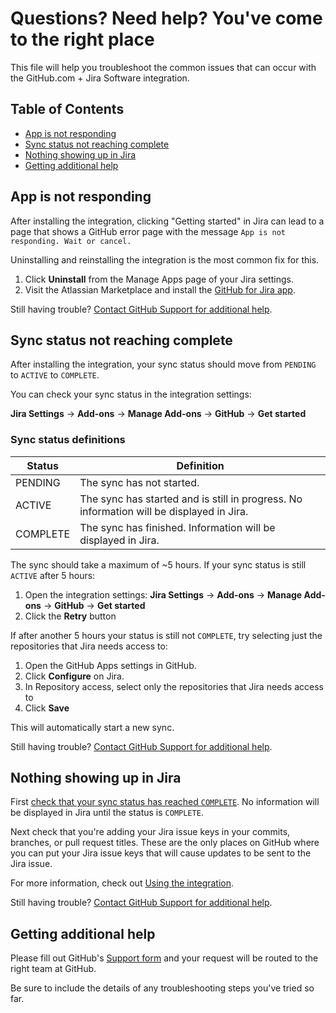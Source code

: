 # Questions? Need help? You've come to the right place

This file will help you troubleshoot the common issues that can occur with the  GitHub.com + Jira Software integration. 

## Table of Contents

- [App is not responding](#app-is-not-responding)
- [Sync status not reaching complete](#sync-status-not-reaching-complete)
- [Nothing showing up in Jira](#nothing-showing-up-in-jira)
- [Getting additional help](#getting-additional-help)

## App is not responding

After installing the integration, clicking "Getting started" in Jira can lead to a page that shows a GitHub error page with the message `App is not responding. Wait or cancel.`

Uninstalling and reinstalling the integration is the most common fix for this.

1. Click **Uninstall** from the Manage Apps page of your Jira settings.
2. Visit the Atlassian Marketplace and install the [GitHub for Jira app](https://marketplace.atlassian.com/apps/1219592/github-for-jira?hosting=cloud&tab=overview).

Still having trouble? [Contact GitHub Support for additional help](#getting-additional-help).

## Sync status not reaching complete

After installing the integration, your sync status should move from `PENDING` to `ACTIVE` to `COMPLETE`. 

You can check your sync status in the integration settings:

**Jira Settings** -> **Add-ons** -> **Manage Add-ons** -> **GitHub** -> **Get started**

### Sync status definitions

| Status   | Definition                 |
|----------|----------------------------|
| PENDING  | The sync has not started.  |
| ACTIVE   | The sync has started and is still in progress. No information will be displayed in Jira. |
| COMPLETE | The sync has finished. Information will be displayed in Jira. |

The sync should take a maximum of ~5 hours. If your sync status is still `ACTIVE` after 5 hours:

1. Open the integration settings: **Jira Settings** -> **Add-ons** -> **Manage Add-ons** -> **GitHub** -> **Get started**
2. Click the **Retry** button

If after another 5 hours your status is still not `COMPLETE`, try selecting just the repositories that Jira needs access to:

1. Open the GitHub Apps settings in GitHub.
2. Click **Configure** on Jira.
3. In Repository access, select only the repositories that Jira needs access to
4. Click **Save**

This will automatically start a new sync.

Still having trouble? [Contact GitHub Support for additional help](#getting-additional-help).

## Nothing showing up in Jira

First [check that your sync status has reached `COMPLETE`](#sync-status-not-reaching-complete). No information will be displayed in Jira until the status is `COMPLETE`.

Next check that you're adding your Jira issue keys in your commits, branches, or pull request titles. These are the only places on GitHub where you can put your Jira issue keys that will cause updates to be sent to the Jira issue.

For more information, check out [Using the integration](https://github.com/integrations/jira#using-the-integration).

Still having trouble? [Contact GitHub Support for additional help](#getting-additional-help).

## Getting additional help

Please fill out GitHub's [Support form](https://github.com/contact?form%5Bsubject%5D=Re:+GitHub%2BJira+Integration) and your request will be routed to the right team at GitHub.

Be sure to include the details of any troubleshooting steps you've tried so far.